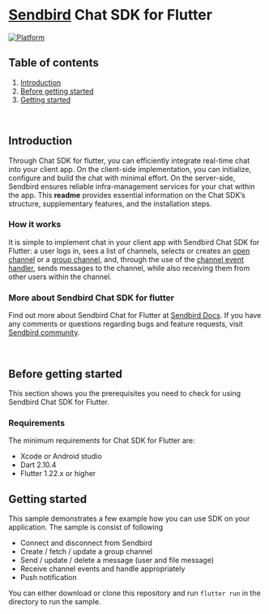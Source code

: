 # [Sendbird](https://sendbird.com) Chat SDK for Flutter

[![Platform](https://img.shields.io/badge/platform-flutter-blue)](https://flutter.dev/)

## Table of contents

  1. [Introduction](#introduction)
  1. [Before getting started](#before-getting-started)
  1. [Getting started](#getting-started)

<br />

## Introduction

Through Chat SDK for flutter, you can efficiently integrate real-time chat into your client app. On the client-side implementation, you can initialize, configure and build the chat with minimal effort. On the server-side, Sendbird ensures reliable infra-management services for your chat within the app. This **readme** provides essential information on the Chat SDK’s structure, supplementary features, and the installation steps. 

### How it works

It is simple to implement chat in your client app with Sendbird Chat SDK for Flutter: a user logs in, sees a list of channels, selects or creates an [open channel](https://sendbird.com/docs/chat/v3/flutter/guides/open-channel) or a [group channel](https://sendbird.com/docs/chat/v3/flutter/guides/group-channel), and, through the use of the [channel event handler](https://sendbird.com/docs/chat/v3/flutter/guides/event-handler), sends messages to the channel, while also receiving them from other users within the channel. 

### More about Sendbird Chat SDK for flutter

Find out more about Sendbird Chat for Flutter at [Sendbird Docs](https://sendbird.com/docs/chat/v3/flutter/getting-started/about-chat-sdk). If you have any comments or questions regarding bugs and feature requests, visit [Sendbird community](https://community.sendbird.com). 

<br />

## Before getting started

This section shows you the prerequisites you need to check for using Sendbird Chat SDK for Flutter.

### Requirements

The minimum requirements for Chat SDK for Flutter are:

- Xcode or Android studio 
- Dart 2.10.4
- Flutter 1.22.x or higher

## Getting started

This sample demonstrates a few example how you can use SDK on your application. The sample is consist of following

* Connect and disconnect from Sendbird 
* Create / fetch / update a group channel  
* Send / update / delete a message (user and file message)
* Receive channel events and handle appropriately
* Push notification 

You can either download or clone this repository and run `flutter run` in the directory to run the sample.

